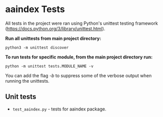 # aaindex Tests

All tests in the project were ran using Python's unittest testing framework (https://docs.python.org/3/library/unittest.html).

**Run all unittests from main project directory:**
```
python3 -m unittest discover
```

**To run tests for specific module, from the main project directory run:**
```
python -m unittest tests.MODULE_NAME -v
```

You can add the flag *-b* to suppress some of the verbose output when running the unittests.

Unit tests
----------

* `test_aaindex.py` - tests for aaindex package.